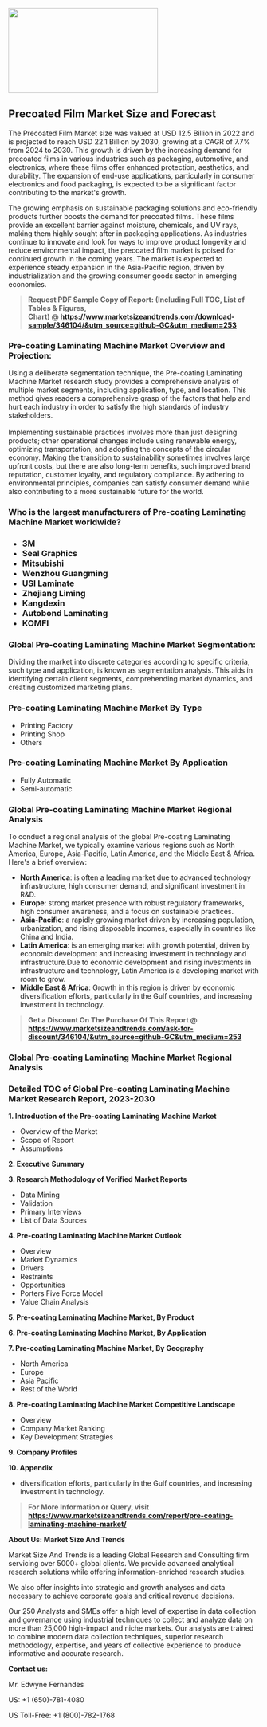<p><img class="alignnone size-medium wp-image-20088" src="https://ffe5etoiles.com/wp-content/uploads/2024/12/MST1-300x171.png" alt="" width="300" height="171" /></p><h2>Precoated Film Market Size and Forecast</h2><p>The Precoated Film Market size was valued at USD 12.5 Billion in 2022 and is projected to reach USD 22.1 Billion by 2030, growing at a CAGR of 7.7% from 2024 to 2030. This growth is driven by the increasing demand for precoated films in various industries such as packaging, automotive, and electronics, where these films offer enhanced protection, aesthetics, and durability. The expansion of end-use applications, particularly in consumer electronics and food packaging, is expected to be a significant factor contributing to the market's growth.</p><p>The growing emphasis on sustainable packaging solutions and eco-friendly products further boosts the demand for precoated films. These films provide an excellent barrier against moisture, chemicals, and UV rays, making them highly sought after in packaging applications. As industries continue to innovate and look for ways to improve product longevity and reduce environmental impact, the precoated film market is poised for continued growth in the coming years. The market is expected to experience steady expansion in the Asia-Pacific region, driven by industrialization and the growing consumer goods sector in emerging economies.</p></p><blockquote id="" class=""><strong>Request PDF Sample Copy of Report: (Including Full TOC, List of Tables &amp; Figures, Chart)&nbsp;@&nbsp;<strong><a href="https://www.marketsizeandtrends.com/download-sample/346104/&utm_source=github-GC&utm_medium=253" target="_blank">https://www.marketsizeandtrends.com/download-sample/346104/&utm_source=github-GC&utm_medium=253</a></strong></strong></blockquote><h3 id="" class="">Pre-coating Laminating Machine Market&nbsp;Overview and Projection:</h3><p id="" class="">Using a deliberate segmentation technique, the Pre-coating Laminating Machine Market research study provides a comprehensive analysis of multiple market segments, including application, type, and location. This method gives readers a comprehensive grasp of the factors that help and hurt each industry in order to satisfy the high standards of industry stakeholders. <br /> <br />Implementing sustainable practices involves more than just designing products; other operational changes include using renewable energy, optimizing transportation, and adopting the concepts of the circular economy. Making the transition to sustainability sometimes involves large upfront costs, but there are also long-term benefits, such improved brand reputation, customer loyalty, and regulatory compliance. By adhering to environmental principles, companies can satisfy consumer demand while also contributing to a more sustainable future for the world.</p><h3 id="" class="">Who is the largest manufacturers of&nbsp;Pre-coating Laminating Machine Market worldwide?</h3><h3 class=""><p><ul><li>3M </li><li> Seal Graphics </li><li> Mitsubishi </li><li> Wenzhou Guangming </li><li> USI Laminate </li><li> Zhejiang Liming </li><li> Kangdexin </li><li> Autobond Laminating </li><li> KOMFI</li></ul></p></h3><h3 id="" class="">Global&nbsp;Pre-coating Laminating Machine Market Segmentation:</h3><p id="" class="">Dividing the market into discrete categories according to specific criteria, such type and application, is known as segmentation analysis. This aids in identifying certain client segments, comprehending market dynamics, and creating customized marketing plans.</p><h3 id="" class="">Pre-coating Laminating Machine Market&nbsp;By Type</h3><p><p><ul><li>Printing Factory</li><li> Printing Shop</li><li> Others</p></li></ul></p></p><h3 id="" class="">Pre-coating Laminating Machine Market&nbsp;By Application</h3><p class=""><p><ul><li>Fully Automatic</li><li> Semi-automatic</li></ul></p></p><h3 id="" class="">Global Pre-coating Laminating Machine Market Regional Analysis</h3><p id="" class="">To conduct a regional analysis of the global Pre-coating Laminating Machine Market, we typically examine various regions such as North America, Europe, Asia-Pacific, Latin America, and the Middle East &amp; Africa. Here's a brief overview:</p><ul><li><strong>North America</strong>: is often a leading market due to advanced technology infrastructure, high consumer demand, and significant investment in R&amp;D.</li><li><strong>Europe</strong>: strong market presence with robust regulatory frameworks, high consumer awareness, and a focus on sustainable practices.</li><li><strong>Asia-Pacific</strong>: a rapidly growing market driven by increasing population, urbanization, and rising disposable incomes, especially in countries like China and India.</li><li><strong>Latin America</strong>: is an emerging market with growth potential, driven by economic development and increasing investment in technology and infrastructure.Due to economic development and rising investments in infrastructure and technology, Latin America is a developing market with room to grow.</li><li><strong>Middle East &amp; Africa</strong>: Growth in this region is driven by economic diversification efforts, particularly in the Gulf countries, and increasing investment in technology.</li></ul><blockquote id="" class=""><strong>Get a Discount On The Purchase Of This Report @ <strong><a href="https://www.marketsizeandtrends.com/ask-for-discount/346104/&utm_source=github-GC&utm_medium=253" target="_blank">https://www.marketsizeandtrends.com/ask-for-discount/346104/&utm_source=github-GC&utm_medium=253</a></strong></strong></blockquote><h3 id="" class="">Global Pre-coating Laminating Machine Market Regional Analysis</h3><h3 id="" class="">Detailed TOC of Global Pre-coating Laminating Machine Market Research Report, 2023-2030</h3><p id="" class=""><strong>1. Introduction of the Pre-coating Laminating Machine Market</strong></p><ul><li>Overview of the Market</li><li>Scope of Report</li><li>Assumptions</li></ul><p id="" class=""><strong>2. Executive Summary</strong></p><p id="" class=""><strong>3. Research Methodology of Verified Market Reports</strong></p><ul><li>Data Mining</li><li>Validation</li><li>Primary Interviews</li><li>List of Data Sources</li></ul><p id="" class=""><strong>4. Pre-coating Laminating Machine Market Outlook</strong></p><ul><li>Overview</li><li>Market Dynamics</li><li>Drivers</li><li>Restraints</li><li>Opportunities</li><li>Porters Five Force Model</li><li>Value Chain Analysis</li></ul><p id="" class=""><strong>5. Pre-coating Laminating Machine Market, By Product</strong></p><p id="" class=""><strong>6. Pre-coating Laminating Machine Market, By Application</strong></p><p id="" class=""><strong>7. Pre-coating Laminating Machine Market, By Geography</strong></p><ul><li>North America</li><li>Europe</li><li>Asia Pacific</li><li>Rest of the World</li></ul><p id="" class=""><strong>8. Pre-coating Laminating Machine Market Competitive Landscape</strong></p><ul><li>Overview</li><li>Company Market Ranking</li><li>Key Development Strategies</li></ul><p id="" class=""><strong>9. Company Profiles</strong></p><p id="" class=""><strong>10. Appendix</strong></p><ul><li>diversification efforts, particularly in the Gulf countries, and increasing investment in technology.</li></ul><blockquote id="" class=""><strong>For More Information or Query, visit <strong><strong><a href="https://www.marketsizeandtrends.com/report/pre-coating-laminating-machine-market/" target="_blank">https://www.marketsizeandtrends.com/report/pre-coating-laminating-machine-market/</a></strong></strong></strong></blockquote><p id="" class=""><strong>About Us: Market Size And Trends</strong></p><p id="" class="">Market Size And Trends is a leading Global Research and Consulting firm servicing over 5000+ global clients. We provide advanced analytical research solutions while offering information-enriched research studies.</p><p id="" class="">We also offer insights into strategic and growth analyses and data necessary to achieve corporate goals and critical revenue decisions.</p><p id="" class="">Our 250 Analysts and SMEs offer a high level of expertise in data collection and governance using industrial techniques to collect and analyze data on more than 25,000 high-impact and niche markets. Our analysts are trained to combine modern data collection techniques, superior research methodology, expertise, and years of collective experience to produce informative and accurate research.</p><p id="" class=""><strong>Contact us:</strong></p><p id="" class="">Mr. Edwyne Fernandes</p><p id="" class="">US: +1 (650)-781-4080</p><p id="" class="">US Toll-Free: +1 (800)-782-1768</p>
